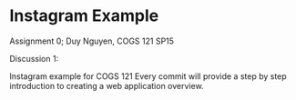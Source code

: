 Instagram Example
===========
Assignment 0; Duy Nguyen, COGS 121 SP15


Discussion 1:

Instagram example for COGS 121
Every commit will provide a step by step introduction to creating a web application overview.
